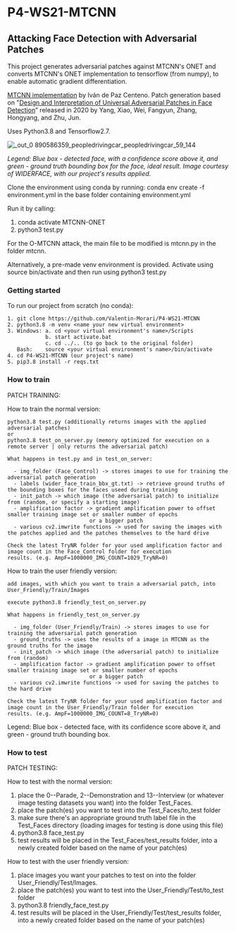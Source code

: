 # P4-WS21-MTCNN
## Attacking Face Detection with Adversarial Patches

This project generates adversarial patches against MTCNN's ONET and converts MTCNN's ONET implementation to tensorflow (from numpy), to enable automatic gradient differentiation. 

[MTCNN implementation](https://github.com/ipazc/mtcnn) by Iván de Paz Centeno. Patch generation based on "[Design and 
Interpretation of Universal Adversarial Patches in Face Detection](https://arxiv.org/abs/1912.05021)” released in 2020 by Yang, Xiao, Wei, Fangyun, Zhang, Hongyang, and Zhu, Jun.

Uses Python3.8 and Tensorflow2.7. 

![_out_0 890586359_peopledrivingcar_peopledrivingcar_59_144](https://user-images.githubusercontent.com/35852035/161250277-c0aa3d4a-c017-4d22-ab0b-801693956343.jpg)

_Legend: Blue box - detected face, with a confidence score above it, and green - ground truth bounding box for the face, ideal result. Image courtesy of WIDERFACE, with our project's results applied._

Clone the environment using conda by running: conda env create -f environment.yml in the base folder containing environment.yml

Run it by calling:
  1. conda activate MTCNN-ONET
  2. python3 test.py
  
For the O-MTCNN attack, the main file to be modified is mtcnn.py in the folder mtcnn. 

Alternatively, a pre-made venv environment is provided. Activate using source bin/activate and then run using python3 test.py

### Getting started

To run our project from scratch (no conda):

    1. git clone https://github.com/Valentin-Morari/P4-WS21-MTCNN
    2. python3.8 -m venv <name your new virtual environment>
    3. Windows: a. cd <your virtual environment's name>/Scripts
                b. start activate.bat
                c. cd ../.. (to go back to the original folder)
       Bash:    source <your virtual environment's name>/bin/activate
    4. cd P4-WS21-MTCNN (our project's name)
    5. pip3.8 install -r reqs.txt
  
### How to train 
  
PATCH TRAINING:
  
  How to train the normal version:
  
    python3.8 test.py (additionally returns images with the applied adversarial patches)
    or
    python3.8 test_on_server.py (memory optimized for execution on a remote server | only returns the adversarial patch)

    What happens in test.py and in test_on_server:
  
      - img_folder (Face_Control) -> stores images to use for training the adversarial patch generation
      - labels (wider_face_train_bbx_gt.txt) -> retrieve ground truths of the bounding boxes for the faces useed during training
      - init_patch -> which image (the adversarial patch) to initialize from (random, or specify a starting image)
      - amplification factor -> gradient amplification power to offset smaller training image set or smaller number of epochs 
                              or a bigger patch
      - various cv2.imwrite functions -> used for saving the images with the patches applied and the patches themselves to the hard drive

    Check the latest TryNR folder for your used amplification factor and image count in the Face_Control folder for execution 
    results. (e.g. AmpF=1000000_IMG_COUNT=1029_TryNR=0)
  
  How to train the user friendly version:
  
    add images, with which you want to train a adversarial patch, into User_Friendly/Train/Images
    
    execute python3.8 friendly_test_on_server.py
    
    What happens in friendly_test_on_server.py
    
      - img_folder (User_Friendly/Train) -> stores images to use for training the adversarial patch generation
      - ground_truths -> uses the results of a image in MTCNN as the ground truths for the image
      - init_patch -> which image (the adversarial patch) to initialize from (random)
      - amplification factor -> gradient amplification power to offset smaller training image set or smaller number of epochs 
                              or a bigger patch
      - various cv2.imwrite functions -> used for saving the patches to the hard drive
    
    Check the latest TryNR folder for your used amplification factor and image count in the User_Friendly/Train folder for execution 
    results. (e.g. AmpF=1000000_IMG_COUNT=8_TryNR=0)
  
  Legend: Blue box - detected face, with its confidence score above it, and green - ground truth bounding box.

### How to test 
  
PATCH TESTING:

How to test with the normal version:

  1. place the 0--Parade, 2--Demonstration and 13--Interview (or whatever image testing datasets you want) into the folder Test_Faces.
  2. place the patch(es) you want to test into the Test_Faces/to_test folder
  2. make sure there's an appropriate ground truth label file in the Test_Faces directory (loading images for testing is done using this file)
  3. python3.8 face_test.py
  4. test results will be placed in the Test_Faces/test_results folder, into a newly created folder based on the name of your patch(es)

How to test with the user friendly version:

  1. place images you want your patches to test on into the folder User_Friendly/Test/Images.
  2. place the patch(es) you want to test into the User_Friendly/Test/to_test folder
  3. python3.8 friendly_face_test.py
  4. test results will be placed in the User_Friendly/Test/test_results folder, into a newly created folder based on the name of your patch(es)

  
    
